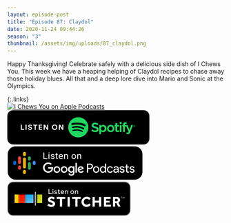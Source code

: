 ```yaml
---
layout: episode-post
title: "Episode 87: Claydol"
date: 2020-11-24 09:44:26
season: "3"
thumbnail: /assets/img/uploads/87_claydol.png
---
```

Happy Thanksgiving! Celebrate safely with a delicious side dish of I Chews You. This week we have a heaping helping of Claydol recipes to chase away those holiday blues. All that and a deep lore dive into Mario and Sonic at the Olympics.

{:.links}  
[![I Chews You on Apple Podcasts](https://linkmaker.itunes.apple.com/en-us/badge-lrg.svg?releaseDate=2019-04-16T00:00:00Z&kind=podcast&bubble=podcasts)](https://podcasts.apple.com/us/podcast/87-claydol/id1455409177?i=1000500080882)  [![I Chews You on Spotify](/assets/img/uploads/spotify-badge-button.svg)](https://open.spotify.com/episode/1V7c5H16u32dV3GXpsjTPU?si=lEA0PhRJSveBTRolk7OwjQ)  [![I Chews You on Google Podcasts](/assets/img/uploads/google-podcasts-badge-button.svg)](https://podcasts.google.com/feed/aHR0cHM6Ly9pY2hld3N5b3UubGlic3luLmNvbS9yc3M/episode/NDE4YjgyMTYtMThhZi00NGY1LWI5MWMtYjgwYjMxN2ZhMzll?sa=X&ved=0CAUQkfYCahcKEwiIsdjM0JvtAhUAAAAAHQAAAAAQAQ)  [![I Chews You on Stitcher](/assets/img/uploads/stitcher-badge-button.svg)](https://www.stitcher.com/s?eid=79663729)